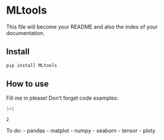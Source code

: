 # MLtools

<!-- WARNING: THIS FILE WAS AUTOGENERATED! DO NOT EDIT! -->

This file will become your README and also the index of your
documentation.

## Install

``` sh
pip install MLtools
```

## How to use

Fill me in please! Don’t forget code examples:

``` python
1+1
```

    2

To do: - pandas - matplot - numpy - seaborn - tensor - ploty
